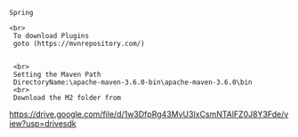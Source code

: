 ```
Spring

<br>
 To download Plugins
 goto (https://mvnrepository.com/)
 
 
 <br>
 Setting the Maven Path
 DirectoryName:\apache-maven-3.6.0-bin\apache-maven-3.6.0\bin
 <br>
 Download the M2 folder from
```
https://drive.google.com/file/d/1w3DfpRg43MvU3IxCsmNTAlFZ0J8Y3Fde/view?usp=drivesdk
